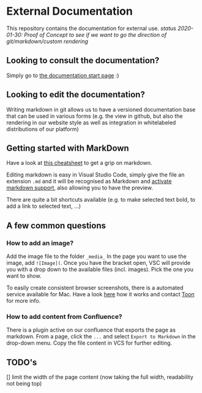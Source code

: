# External Documentation

This repository contains the documentation for external use.
_status 2020-01-30: Proof of Concept to see if we want to go the direction of git/markdown/custom rendering_

## Looking to consult the documentation?

Simply go to [the documentation start page](docs/index.md) :)

## Looking to edit the documentation?

Writing markdown in git allows us to have a versioned documentation base that can be used in various forms (e.g. the view in github, but also the rendering in our website style as well as integration in whitelabeled distributions of our platform)

## Getting started with MarkDown

Have a look at [this cheatsheet](https://github.com/adam-p/markdown-here/wiki/Markdown-Cheatsheet) to get a grip on markdown.

Editing markdown is easy in Visual Studio Code, simply give the file an extension `.md` and it will be recognised as Markdown and [activate markdown support](https://code.visualstudio.com/docs/languages/markdown), also allowing you to have the preview.

There are quite a bit shortcuts available (e.g. to make selected text bold, to add a link to selected text, ...)

## A few common questions

### How to add an image?

Add the image file to the folder `_media_`
In the page you want to use the image, add
`![Image](`. Once you have the bracket open, VSC will provide you with a drop down to the available files (incl. images). Pick the one you want to show.

To easily create consistent browser screenshots, there is a automated service available for Mac. Have a look [here](https://www.loom.com/share/6edfd82f67024191890d99420ea497b2?sharedAppSource=personal_library) how it works and contact [Toon](mailto:toon@skryv.com) for more info.

### How to add content from Confluence?

There is a plugin active on our confluence that exports the page as markdown. From a page, click the `...` and select `Export to Markdown` in the drop-down menu. Copy the file content in VCS for further editing.

## TODO's

[] limit the width of the page content (now taking the full width, readability not being top)
